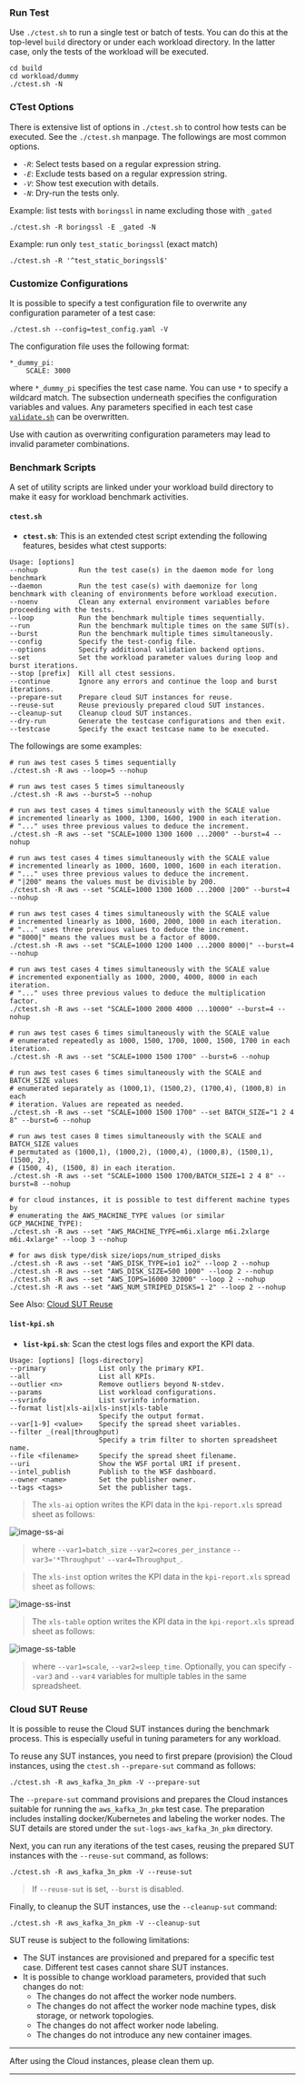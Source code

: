 
### Run Test

Use `./ctest.sh` to run a single test or batch of tests. You can do this at the top-level `build` directory or under each workload directory. In the latter case, only the tests of the workload will be executed. 

```
cd build
cd workload/dummy
./ctest.sh -N
```

### CTest Options

There is extensive list of options in `./ctest.sh` to control how tests can be executed. See the `./ctest.sh` manpage. The followings are most common options.  

- *`-R`*: Select tests based on a regular expression string.   
- *`-E`*: Exclude tests based on a regular expression string.  
- *`-V`*: Show test execution with details.  
- *`-N`*: Dry-run the tests only.  

Example: list tests with `boringssl` in name excluding those with `_gated`

```
./ctest.sh -R boringssl -E _gated -N

```
Example: run only `test_static_boringssl` (exact match)

```
./ctest.sh -R '^test_static_boringssl$'
```

### Customize Configurations

It is possible to specify a test configuration file to overwrite any configuration parameter of a test case:   

```
./ctest.sh --config=test_config.yaml -V
```

The configuration file uses the following format:

```
*_dummy_pi:
    SCALE: 3000
```

where `*_dummy_pi` specifies the test case name. You can use `*` to specify a wildcard match. The subsection underneath specifies the configuration variables and values. Any parameters specified in each test case [`validate.sh`][validate.sh] can be overwritten.

Use with caution as overwriting configuration parameters may lead to invalid parameter combinations.  

### Benchmark Scripts

A set of utility scripts are linked under your workload build directory to make it easy for workload benchmark activities.  

#### `ctest.sh`

- **`ctest.sh`**: This is an extended ctest script extending the following features, besides what ctest supports:

```
Usage: [options]
--nohup          Run the test case(s) in the daemon mode for long benchmark
--daemon         Run the test case(s) with daemonize for long benchmark with cleaning of environments before workload execution.
--noenv          Clean any external environment variables before proceeding with the tests.
--loop           Run the benchmark multiple times sequentially.
--run            Run the benchmark multiple times on the same SUT(s).  
--burst          Run the benchmark multiple times simultaneously.
--config         Specify the test-config file.  
--options        Specify additional validation backend options.  
--set            Set the workload parameter values during loop and burst iterations.  
--stop [prefix]  Kill all ctest sessions.
--continue       Ignore any errors and continue the loop and burst iterations.  
--prepare-sut    Prepare cloud SUT instances for reuse.
--reuse-sut      Reuse previously prepared cloud SUT instances. 
--cleanup-sut    Cleanup cloud SUT instances. 
--dry-run        Generate the testcase configurations and then exit.  
--testcase       Specify the exact testcase name to be executed.  
```

The followings are some examples:

```
# run aws test cases 5 times sequentially
./ctest.sh -R aws --loop=5 --nohup    

# run aws test cases 5 times simultaneously
./ctest.sh -R aws --burst=5 --nohup   

# run aws test cases 4 times simultaneously with the SCALE value
# incremented linearly as 1000, 1300, 1600, 1900 in each iteration.  
# "..." uses three previous values to deduce the increment. 
./ctest.sh -R aws --set "SCALE=1000 1300 1600 ...2000" --burst=4 --nohup

# run aws test cases 4 times simultaneously with the SCALE value
# incremented linearly as 1000, 1600, 1000, 1600 in each iteration.  
# "..." uses three previous values to deduce the increment. 
# "|200" means the values must be divisible by 200.  
./ctest.sh -R aws --set "SCALE=1000 1300 1600 ...2000 |200" --burst=4 --nohup

# run aws test cases 4 times simultaneously with the SCALE value
# incremented linearly as 1000, 1600, 2000, 1000 in each iteration.  
# "..." uses three previous values to deduce the increment. 
# "8000|" means the values must be a factor of 8000. 
./ctest.sh -R aws --set "SCALE=1000 1200 1400 ...2000 8000|" --burst=4 --nohup

# run aws test cases 4 times simultaneously with the SCALE value
# incremented exponentially as 1000, 2000, 4000, 8000 in each iteration.  
# "..." uses three previous values to deduce the multiplication factor. 
./ctest.sh -R aws --set "SCALE=1000 2000 4000 ...10000" --burst=4 --nohup  

# run aws test cases 6 times simultaneously with the SCALE value
# enumerated repeatedly as 1000, 1500, 1700, 1000, 1500, 1700 in each iteration.  
./ctest.sh -R aws --set "SCALE=1000 1500 1700" --burst=6 --nohup

# run aws test cases 6 times simultaneously with the SCALE and BATCH_SIZE values
# enumerated separately as (1000,1), (1500,2), (1700,4), (1000,8) in each 
# iteration. Values are repeated as needed.   
./ctest.sh -R aws --set "SCALE=1000 1500 1700" --set BATCH_SIZE="1 2 4 8" --burst=6 --nohup

# run aws test cases 8 times simultaneously with the SCALE and BATCH_SIZE values
# permutated as (1000,1), (1000,2), (1000,4), (1000,8), (1500,1), (1500, 2), 
# (1500, 4), (1500, 8) in each iteration.   
./ctest.sh -R aws --set "SCALE=1000 1500 1700/BATCH_SIZE=1 2 4 8" --burst=8 --nohup

# for cloud instances, it is possible to test different machine types by 
# enumerating the AWS_MACHINE_TYPE values (or similar GCP_MACHINE_TYPE):
./ctest.sh -R aws --set "AWS_MACHINE_TYPE=m6i.xlarge m6i.2xlarge m6i.4xlarge" --loop 3 --nohup

# for aws disk type/disk size/iops/num_striped_disks
./ctest.sh -R aws --set "AWS_DISK_TYPE=io1 io2" --loop 2 --nohup
./ctest.sh -R aws --set "AWS_DISK_SIZE=500 1000" --loop 2 --nohup
./ctest.sh -R aws --set "AWS_IOPS=16000 32000" --loop 2 --nohup
./ctest.sh -R aws --set "AWS_NUM_STRIPED_DISKS=1 2" --loop 2 --nohup
```

See Also: [Cloud SUT Reuse][Cloud SUT Reuse]

#### `list-kpi.sh`

- **`list-kpi.sh`**: Scan the ctest logs files and export the KPI data.  

```
Usage: [options] [logs-directory]
--primary             List only the primary KPI.  
--all                 List all KPIs.  
--outlier <n>         Remove outliers beyond N-stdev.  
--params              List workload configurations.  
--svrinfo             List svrinfo information.   
--format list|xls-ai|xls-inst|xls-table  
                      Specify the output format.
--var[1-9] <value>    Specify the spread sheet variables.   
--filter _(real|throughput)
                      Specify a trim filter to shorten spreadsheet name.  
--file <filename>     Specify the spread sheet filename. 
--uri                 Show the WSF portal URI if present.   
--intel_publish       Publish to the WSF dashboard.
--owner <name>        Set the publisher owner.
--tags <tags>         Set the publisher tags.
```

> The `xls-ai` option writes the KPI data in the `kpi-report.xls` spread sheet as follows:

![image-ss-ai][image-ss-ai]
    
> where `--var1=batch_size` `--var2=cores_per_instance` `--var3='*Throughput'` `--var4=Throughput_`.  

> The `xls-inst` option writes the KPI data in the `kpi-report.xls` spread sheet as follows:

![image-ss-inst][image-ss-inst]
    
> The `xls-table` option writes the KPI data in the `kpi-report.xls` spread sheet as follows:

![image-ss-table][image-ss-table]
    
> where `--var1=scale`, `--var2=sleep_time`. Optionally, you can specify `--var3` and `--var4` variables for multiple tables in the same spreadsheet.  

### Cloud SUT Reuse

It is possible to reuse the Cloud SUT instances during the benchmark process. This is especially useful in tuning parameters for any workload.   

To reuse any SUT instances, you need to first prepare (provision) the Cloud instances, using the `ctest.sh` `--prepare-sut` command as follows:  

```
./ctest.sh -R aws_kafka_3n_pkm -V --prepare-sut
```

The `--prepare-sut` command provisions and prepares the Cloud instances suitable for running the `aws_kafka_3n_pkm` test case. The preparation includes installing docker/Kubernetes and labeling the worker nodes. The SUT details are stored under the `sut-logs-aws_kafka_3n_pkm` directory.  

Next, you can run any iterations of the test cases, reusing the prepared SUT instances with the `--reuse-sut` command, as follows:

```
./ctest.sh -R aws_kafka_3n_pkm -V --reuse-sut
```

> If `--reuse-sut` is set, `--burst` is disabled.  

Finally, to cleanup the SUT instances, use the `--cleanup-sut` command:

```
./ctest.sh -R aws_kafka_3n_pkm -V --cleanup-sut
```

SUT reuse is subject to the following limitations:
- The SUT instances are provisioned and prepared for a specific test case. Different test cases cannot share SUT instances.  
- It is possible to change workload parameters, provided that such changes do not:
  - The changes do not affect the worker node numbers.  
  - The changes do not affect the worker node machine types, disk storage, or network topologies.   
  - The changes do not affect worker node labeling.  
  - The changes do not introduce any new container images.  

---

After using the Cloud instances, please clean them up.

--- 


[validate.sh]: ../../developer-guide/component-design/validate.md
[Cloud SUT Reuse]: #cloud-sut-reuse

[image-ss-ai]: ../../image/ss-ai.png
[image-ss-inst]: ../../image/ss-inst.png
[image-ss-table]: ../../image/ss-table.png